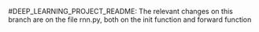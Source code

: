 #DEEP_LEARNING_PROJECT_README:
The relevant changes on this branch are on the file rnn.py, both on the init function and forward function
